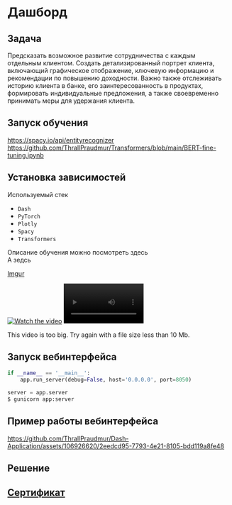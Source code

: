 # Дашборд
## Задача
Предсказать возможное развитие сотрудничества с каждым отдельным клиентом.
Создать детализированный портрет клиента, включающий графическое отображение, ключевую информацию и рекомендации по повышению доходности.
Важно также отслеживать историю клиента в банке, его заинтересованность в продуктах, формировать индивидуальные предложения, а также своевременно принимать меры для удержания клиента.
## Запуск обучения
https://spacy.io/api/entityrecognizer
https://github.com/ThrallPraudmur/Transformers/blob/main/BERT-fine-tuning.ipynb
## Установка зависимостей
Используемый стек
* `Dash`
* `PyTorch`
* `Plotly`
* `Spacy`
* `Transformers`

Описание обучения можно посмотреть здесь </br>
А зедсь

[Imgur](https://img.doerig.dev/)


[![Watch the video](https://img.youtube.com/vi/T-D1KVIuvjA/maxresdefault.jpg)](https://youtu.be/T-D1KVIuvjA)
<video src='your URL here' width=180/>

This video is too big. Try again with a file size less than 10 Mb.

## Запуск вебинтерфейса

```python
if __name__ == '__main__':
    app.run_server(debug=False, host='0.0.0.0', port=8050)
```

```python
server = app.server
$ gunicorn app:server
```

## Пример работы вебинтерфейса
https://github.com/ThrallPraudmur/Dash-Application/assets/106926620/2eedcd95-7793-4e21-8105-bdd119a8fe48
## Решение
## [Сертификат](https://github.com/ThrallPraudmur/Dash-Application/blob/main/%D0%9B%D0%B8%D0%B3%D0%B0_%D0%A1%D0%B5%D1%80%D1%82%D0%B8%D1%84%D0%B8%D0%BA%D0%B0%D1%82.jpg)


